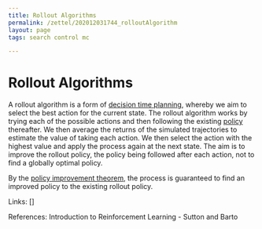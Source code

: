 ```yaml
---
title: Rollout Algorithms
permalink: /zettel/202012031744_rolloutAlgorithm
layout: page
tags: search control mc

---
```

# Rollout Algorithms

A rollout algorithm is a form of [decision time planning](202012022346_decisionTimePlanning), whereby 
we aim to select the best action for the current state. The rollout algorithm 
works by trying each of the possible actions and then following the existing [policy](202011242107_rlPolicy)
thereafter. We then average the returns of the simulated trajectories to estimate the value 
of taking each action. We then select the action with the highest value and apply the process again at the next
state. The aim is to improve the rollout policy, the policy being followed after each action, not to find 
a globally optimal policy.

By the [policy improvement theorem](202011292146_policyImprovement), the process is guaranteed 
to find an improved policy to the existing rollout policy. 

Links: []

References: Introduction to Reinforcement Learning - Sutton and Barto


